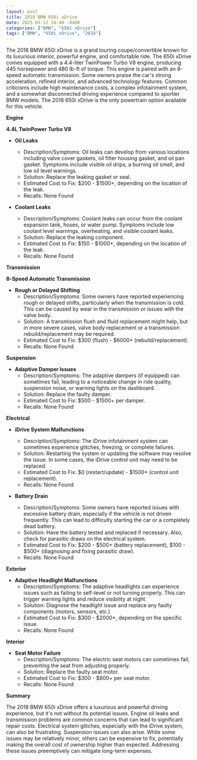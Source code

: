 ```yaml
---
layout: post
title: 2018 BMW 650i xDrive
date: 2025-03-12 16:48 -0400
categories: ["BMW", "650i xDrive"]
tags: ["BMW", "650i xDrive", "2018"]
---
```

The 2018 BMW 650i xDrive is a grand touring coupe/convertible known for its luxurious interior, powerful engine, and comfortable ride. The 650i xDrive comes equipped with a 4.4-liter TwinPower Turbo V8 engine, producing 445 horsepower and 480 lb-ft of torque. This engine is paired with an 8-speed automatic transmission. Some owners praise the car's strong acceleration, refined interior, and advanced technology features. Common criticisms include high maintenance costs, a complex infotainment system, and a somewhat disconnected driving experience compared to sportier BMW models. The 2018 650i xDrive is the only powertrain option available for this vehicle.

**Engine**

**4.4L TwinPower Turbo V8**

*   **Oil Leaks**
    *   Description/Symptoms: Oil leaks can develop from various locations including valve cover gaskets, oil filter housing gasket, and oil pan gasket. Symptoms include visible oil drips, a burning oil smell, and low oil level warnings.
    *   Solution: Replace the leaking gasket or seal.
    *   Estimated Cost to Fix: $200 - $1500+, depending on the location of the leak.
    *   Recalls: None Found

*   **Coolant Leaks**
    *   Description/Symptoms: Coolant leaks can occur from the coolant expansion tank, hoses, or water pump. Symptoms include low coolant level warnings, overheating, and visible coolant leaks.
    *   Solution: Replace the leaking component.
    *   Estimated Cost to Fix: $150 - $1000+, depending on the location of the leak.
    *   Recalls: None Found

**Transmission**

**8-Speed Automatic Transmission**

*   **Rough or Delayed Shifting**
    *   Description/Symptoms: Some owners have reported experiencing rough or delayed shifts, particularly when the transmission is cold. This can be caused by wear in the transmission or issues with the valve body.
    *   Solution: A transmission flush and fluid replacement might help, but in more severe cases, valve body replacement or a transmission rebuild/replacement may be required.
    *   Estimated Cost to Fix: $300 (flush) - $6000+ (rebuild/replacement).
    *   Recalls: None Found

**Suspension**

*   **Adaptive Damper Issues**
    *   Description/Symptoms: The adaptive dampers (if equipped) can sometimes fail, leading to a noticeable change in ride quality, suspension noise, or warning lights on the dashboard.
    *   Solution: Replace the faulty damper.
    *   Estimated Cost to Fix: $500 - $1500+ per damper.
    *   Recalls: None Found

**Electrical**

*   **iDrive System Malfunctions**
    *   Description/Symptoms: The iDrive infotainment system can sometimes experience glitches, freezing, or complete failures.
    *   Solution: Restarting the system or updating the software may resolve the issue. In some cases, the iDrive control unit may need to be replaced.
    *   Estimated Cost to Fix: $0 (restart/update) - $1500+ (control unit replacement).
    *   Recalls: None Found

*   **Battery Drain**
    *   Description/Symptoms: Some owners have reported issues with excessive battery drain, especially if the vehicle is not driven frequently. This can lead to difficulty starting the car or a completely dead battery.
    *   Solution: Have the battery tested and replaced if necessary. Also, check for parasitic draws on the electrical system.
    *   Estimated Cost to Fix: $200 - $500+ (battery replacement), $100 - $500+ (diagnosing and fixing parasitic draw).
    *   Recalls: None Found

**Exterior**

*   **Adaptive Headlight Malfunctions**
    *   Description/Symptoms: The adaptive headlights can experience issues such as failing to self-level or not turning properly. This can trigger warning lights and reduce visibility at night.
    *   Solution: Diagnose the headlight issue and replace any faulty components (motors, sensors, etc.)
    *   Estimated Cost to Fix: $300 - $2000+, depending on the specific issue.
    *   Recalls: None Found

**Interior**

*   **Seat Motor Failure**
    *   Description/Symptoms: The electric seat motors can sometimes fail, preventing the seat from adjusting properly.
    *   Solution: Replace the faulty seat motor.
    *   Estimated Cost to Fix: $300 - $800+ per seat motor.
    *   Recalls: None Found

**Summary**

The 2018 BMW 650i xDrive offers a luxurious and powerful driving experience, but it's not without its potential issues. Engine oil leaks and transmission problems are common concerns that can lead to significant repair costs. Electrical system glitches, especially with the iDrive system, can also be frustrating. Suspension issues can also arise. While some issues may be relatively minor, others can be expensive to fix, potentially making the overall cost of ownership higher than expected. Addressing these issues preemptively can mitigate long-term expenses.

